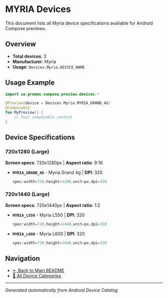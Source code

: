 # MYRIA Devices

This document lists all Myria device specifications available for Android Compose previews.

## Overview

- **Total devices**: 3
- **Manufacturer**: Myria
- **Usage**: `Devices.Myria.DEVICE_NAME`

## Usage Example

```kotlin
import se.premex.compose.preview.devices.*

@Preview(device = Devices.Myria.MYRIA_GRAND_4G)
@Composable
fun MyPreview() {
    // Your composable content
}
```

## Device Specifications

### 720x1280 (Large)

**Screen specs**: 720x1280px | **Aspect ratio**: 9:16

- **`MYRIA_GRAND_4G`** - Myria Grand 4g | **DPI**: 320
  ```kotlin
  spec:width=720,height=1280,unit=px,dpi=320
  ```

### 720x1440 (Large)

**Screen specs**: 720x1440px | **Aspect ratio**: 1:2

- **`MYRIA_L550`** - Myria L550 | **DPI**: 320
  ```kotlin
  spec:width=720,height=1440,unit=px,dpi=320
  ```

- **`MYRIA_L600`** - Myria L600 | **DPI**: 320
  ```kotlin
  spec:width=720,height=1440,unit=px,dpi=320
  ```

## Navigation

- [← Back to Main README](../../README.md)
- [📱 All Device Categories](../README.md)

---
*Generated automatically from Android Device Catalog*
